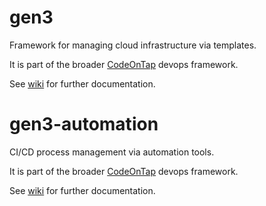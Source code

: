 # gen3
Framework for managing cloud infrastructure via templates.

It is part of the broader [CodeOnTap](http://codeontap.io) devops framework.

See [wiki](https://github.com/codeontap/gen3/wiki) for further documentation.

# gen3-automation
CI/CD process management via automation tools.

It is part of the broader [CodeOnTap](http://codeontap.io) devops framework.

See [wiki](https://github.com/codeontap/gen3-automation/wiki) for further documentation.
